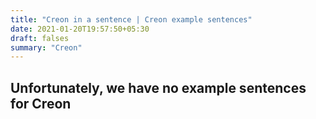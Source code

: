```yaml
---
title: "Creon in a sentence | Creon example sentences"
date: 2021-01-20T19:57:50+05:30
draft: falses
summary: "Creon"
---
```

## Unfortunately, we have no example sentences for Creon                 

